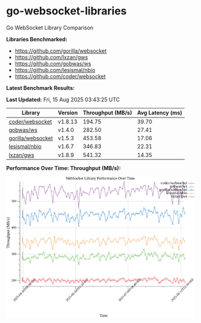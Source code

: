 # go-websocket-libraries

Go WebSocket Library Comparison

**Libraries Benchmarked:**

- https://github.com/gorilla/websocket
- https://github.com/lxzan/gws
- https://github.com/gobwas/ws
- https://github.com/lesismal/nbio
- https://github.com/coder/websocket

**Latest Benchmark Results:**

<!-- BENCHMARK_TABLE_START -->
**Last Updated:** Fri, 15 Aug 2025 03:43:25 UTC

| Library                                         | Version         | Throughput (MB/s) | Avg Latency (ms) |
| ----------------------------------------------- | --------------- | ----------------- | ---------------- |
| [coder/websocket](https://github.com/coder/websocket) | v1.8.13 | 194.75 | 39.70 |
| [gobwas/ws](https://github.com/gobwas/ws) | v1.4.0 | 282.50 | 27.41 |
| [gorilla/websocket](https://github.com/gorilla/websocket) | v1.5.3 | 453.58 | 17.06 |
| [lesismal/nbio](https://github.com/lesismal/nbio) | v1.6.7 | 346.83 | 22.31 |
| [lxzan/gws](https://github.com/lxzan/gws) | v1.8.9 | 541.32 | 14.35 |
<!-- BENCHMARK_TABLE_END -->

**Performance Over Time: Throughput (MB/s):**

![Benchmark Performance Graph](benchmark_performance.png)